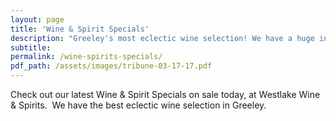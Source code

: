 ```yaml
---
layout: page
title: 'Wine & Spirit Specials'
description: "Greeley's most eclectic wine selection! We have a huge inventory to choose from, both foreign and domestic."
subtitle:
permalink: /wine-spirits-specials/
pdf_path: /assets/images/tribune-03-17-17.pdf
---
```



Check out our latest Wine & Spirit Specials on sale today, at Westlake Wine & Spirits.  We have the best eclectic wine selection in Greeley.